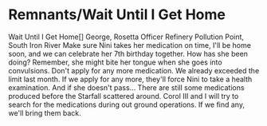 # Remnants/Wait Until I Get Home

Wait Until I Get Home[]
George, Rosetta Officer
Refinery Pollution Point, South Iron River
Make sure Nini takes her medication on time, I'll be home soon, and we can celebrate her 7th birthday together.
How has she been doing? Remember, she might bite her tongue when she goes into convulsions.
Don't apply for any more medication. We already exceeded the limit last month. If we apply for any more, they'll force Nini to take a health examination. And if she doesn't pass...
There are still some medications produced before the Starfall scattered around. Corol III and I will try to search for the medications during out ground operations. If we find any, we'll bring them back.
